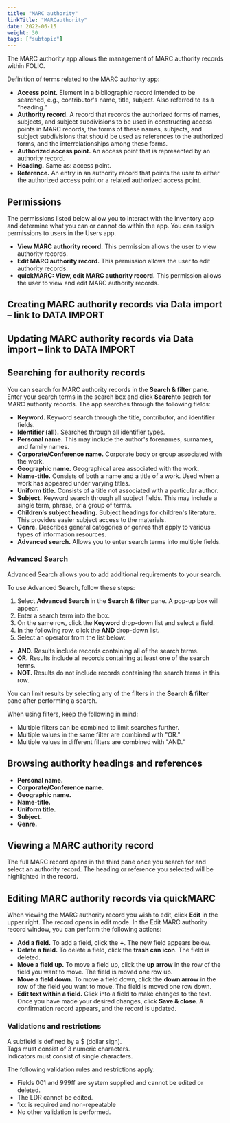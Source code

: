 ```yaml
---
title: "MARC authority"
linkTitle: "MARCauthority"
date: 2022-06-15
weight: 30
tags: ["subtopic"]
---
```


The MARC authority app allows the management of MARC authority records within FOLIO.

Definition of terms related to the MARC authority app:

-   **Access point.** Element in a bibliographic record intended to be searched, e.g., contributor's name, title, subject. Also referred to as a “heading.”
-   **Authority record.** A record that records the authorized forms of names, subjects, and subject subdivisions to be used in constructing access points in MARC records, the forms of these names, subjects, and subject subdivisions that should be used as references to the authorized forms, and the interrelationships among these forms.
-   **Authorized access point.** An access point that is represented by an authority record.
-   **Heading.** Same as: access point.
-   **Reference.** An entry in an authority record that points the user to either the authorized access point or a related authorized access point.

## Permissions
The permissions listed below allow you to interact with the Inventory app and determine what you can or cannot do within the app. You can assign permissions to users in the Users app.
-   **View MARC authority record.** This permission allows the user to view authority records.
-   **Edit MARC authority record.** This permission allows the user to edit authority records.
-   **quickMARC: View, edit MARC authority record.** This permission allows the user to view and edit MARC authority records.

## Creating MARC authority records via Data import – link to DATA IMPORT
## Updating MARC authority records via Data import – link to DATA IMPORT
## Searching for authority records
You can search for MARC authority records in the **Search & filter** pane. Enter your search terms in the search box and click **Search**to search for MARC authority records. The app searches through the following fields:

-   **Keyword.** Keyword search through the title, contributor, and identifier fields.
-   **Identifier (all).** Searches through all identifier types.
-   **Personal name.** This may include the author's forenames, surnames, and family names. 
-   **Corporate/Conference name.** Corporate body or group associated with the work.
-   **Geographic name.** Geographical area associated with the work.
-   **Name-title.** Consists of both a name and a title of a work. Used when a work has appeared under varying titles.
-   **Uniform title.** Consists of a title not associated with a particular author.
-   **Subject.** Keyword search through all subject fields. This may include a single term, phrase, or a group of terms.
-   **Children’s subject heading.** Subject headings for children's literature. This provides easier subject access to the materials.
-   **Genre.** Describes general categories or genres that apply to various types of information resources.
-   **Advanced search.** Allows you to enter search terms into multiple fields.

### Advanced Search

Advanced Search allows you to add additional requirements to your search. 

To use Advanced Search, follow these steps:

1.  Select **Advanced Search** in the **Search & filter** pane. A pop-up box will appear.
2.  Enter a search term into the box.
3.  On the same row, click the **Keyword** drop-down list and select a field. 
4.  In the following row, click the **AND** drop-down list.
5.  Select an operator from the list below:
-   **AND.** Results include records containing all of the search terms.
-   **OR.**  Results include all records containing at least one of the search terms.
-   **NOT.** Results do not include records containing the search terms in this row.



You can limit results by selecting any of the filters in the **Search & filter** pane after performing a search.

When using filters, keep the following in mind:

-   Multiple filters can be combined to limit searches further.
-   Multiple values in the same filter are combined with "OR."
-   Multiple values in different filters are combined with "AND."

## Browsing authority headings and references
-   **Personal name.**
-   **Corporate/Conference name.**
-   **Geographic name.**
-   **Name-title.**
-   **Uniform title.**
-   **Subject.**
-   **Genre.**


## Viewing a MARC authority record
The full MARC record opens in the third pane once you search for and select an authority record. The heading or reference you selected will be highlighted in the record.
## Editing MARC authority records via quickMARC
When viewing the MARC authority record you wish to edit, click **Edit** in the upper right. The record opens in edit mode. 
In the Edit MARC authority record window, you can perform the following actions:
-   **Add a field.** To add a field, click the **+**. The new field appears below.
-   **Delete a field.** To delete a field, click the **trash can icon**. The field is deleted.
-   **Move a field up.** To move a field up, click the **up arrow** in the row of the field you want to move. The field is moved one row up.
-   **Move a field down.** To move a field down, click the **down arrow** in the row of the field you want to move. The field is moved one row down.
-   **Edit text within a field.** Click into a field to make changes to the text.
Once you have made your desired changes, click **Save & close**. A confirmation record appears, and the record is updated.

### Validations and restrictions
 
A subfield is defined by a \$ (dollar sign).  
Tags must consist of 3 numeric characters.  
Indicators must consist of single characters.

The following validation rules and restrictions apply:

-   Fields 001 and 999ff are system supplied and cannot be edited or deleted.
-   The LDR cannot be edited.
-   1xx is required and non-repeatable
-   No other validation is performed.
